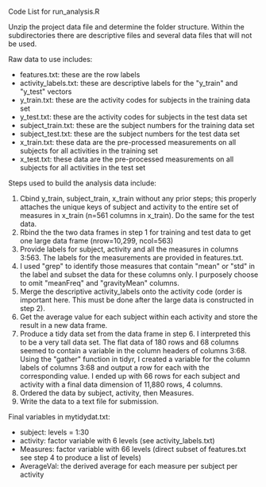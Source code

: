 Code List for run_analysis.R

Unzip the project data file and determine the folder structure. Within the subdirectories there are descriptive files and several data files that will not be used.

Raw data to use includes:
- features.txt: these are the row labels
- activity_labels.txt: these are descriptive labels for the "y_train" and "y_test" vectors
- y_train.txt: these are the activity codes for subjects in the training data set
- y_test.txt: these are the activity codes for subjects in the test data set
- subject_train.txt: these are the subject numbers for the training data set
- subject_test.txt: these are the subject numbers for the test data set
- x_train.txt: these data are the pre-processed measurements on all subjects for all activities in the training set
- x_test.txt: these data are the pre-processed measurements on all subjects for all activities in the test set

Steps used to build the analysis data include:

1. Cbind y_train, subject_train, x_train without any prior steps; this properly attaches the unique keys of subject and activity to the entire set of measures in x_train (n=561 columns in x_train). Do the same for the test data.
2. Rbind the the two data frames in step 1 for training and test data to get one large data frame (nrow=10,299, ncol=563)
3. Provide labels for subject, activity and all the measures in columns 3:563. The labels for the measurements are provided in features.txt.
4. I used "grep" to identify those measures that contain "mean" or "std" in the label and subset the data for these columns only. I purposely choose to omit "meanFreq" and "gravityMean" columns. 
5. Merge the descriptive activity_labels onto the activity code (order is important here. This must be done after the large data is constructed in step 2).
6. Get the average value for each subject within each activity and store the result in a new data frame.
7. Produce a tidy data set from the data frame in step 6. I interpreted this to be a very tall data set. The flat data of 180 rows and 68 columns seemed to contain a variable in the column headers of columns 3:68. Using the "gather" function in tidyr, I created a variable for the column labels of columns 3:68 and output a row for each with the corresponding value. I ended up with 66 rows for each subject and activity with a final data dimension of 11,880 rows, 4 columns.
8. Ordered the data by subject, activity, then Measures.
9. Write the data to a text file for submission.

Final variables in mytidydat.txt:
- subject: levels = 1:30
- activity: factor variable with 6 levels (see activity_labels.txt)
- Measures: factor variable with 66 levels (direct subset of features.txt see step 4 to produce a list of levels)
- AverageVal: the derived average for each measure per subject per activity



